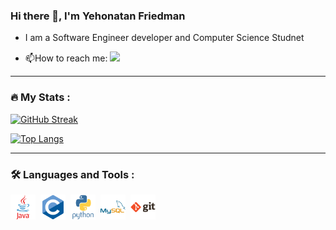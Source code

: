 ### Hi there 👋, I'm Yehonatan Friedman


<!-- <div id="badges">
  <a href="www.linkedin.com/in/yehonatan-friedman-7ab780277/">
    <img src="https://img.shields.io/badge/LinkedIn-blue?style=for-the-badge&logo=linkedin&logoColor=white" alt="LinkedIn Badge"/>
  </a>

</div> -->




- I am a Software Engineer developer and Computer Science Studnet

- :mailbox:How to reach me: [   <a href="mailto:yonatanfr10@gmail.com">
    <img src="https://img.shields.io/badge/Gmail-D14836?style=for-the-badge&logo=gmail&logoColor=white"/>
  </a>](https://mail.google.com/mail/u/0/?tab=rm#sent?compose=CllgCJTHWDJPbghKZdzBvqKLvNkQLhSPqHqJgnfrMwVTGHbSqtJdxBMWkkxTNrcVDVcwdcWKGjV)





---

### :fire: My Stats :

<!-- ![Top Langs](https://github-readme-stats.vercel.app/api?username=YehonatanFr&theme=algolia&show_icons=true) -->
 
 [![GitHub Streak](http://github-readme-streak-stats.herokuapp.com?user=YehonatanFr&theme=dark&background=000000)](https://git.io/streak-stats)

[![Top Langs](https://github-readme-stats.vercel.app/api/top-langs/?username=YehonatanFr&hide=shell&theme=dark&background=000000&hide_progress=true)](https://github.com/anuraghazra/github-readme-stats)

---

### :hammer_and_wrench: Languages and Tools :

<div>
  <img src="https://github.com/devicons/devicon/blob/master/icons/java/java-original-wordmark.svg" title="Java" alt="Java" width="40" height="40"/>&nbsp;
 <img src="https://github.com/devicons/devicon/blob/master/icons/c/c-original.svg" title="C" alt="C" width="40" height="40"/>&nbsp;
  <img src="https://github.com/devicons/devicon/blob/master/icons/python/python-original-wordmark.svg" title="Python" alt="React" width="40" height="40"/>&nbsp;
  <img src="https://github.com/devicons/devicon/blob/master/icons/mysql/mysql-original-wordmark.svg" title="MySQL"  alt="MySQL" width="40" height="40"/>&nbsp;
  <img src="https://github.com/devicons/devicon/blob/master/icons/git/git-original-wordmark.svg" title="Git" **alt="Git" width="40" height="40"/>
</div>

<img src="https://komarev.com/ghpvc/?username=YehonatanFr&style=flat-square&color=blue" alt=""/>

<!--
**YehonatanFr/YehonatanFr** is a ✨ _special_ ✨ repository because its `README.md` (this file) appears on your GitHub profile.

Here are some ideas to get you started:

- 🔭 I’m currently working on ...
- 🌱 I’m currently learning ...
- 👯 I’m looking to collaborate on ...
- 🤔 I’m looking for help with ...
- 💬 Ask me about ...
- 📫 How to reach me: ...
- 😄 Pronouns: ...
- ⚡ Fun fact: ...
-->
